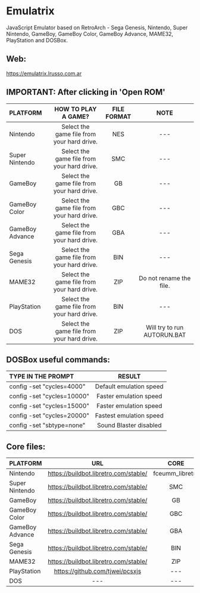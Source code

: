 # Emulatrix

JavaScript Emulator based on RetroArch - Sega Genesis, Nintendo, Super Nintendo, GameBoy, GameBoy Color, GameBoy Advance, MAME32, PlayStation and DOSBox.

## Web:

https://emulatrix.lrusso.com.ar

## IMPORTANT: After clicking in 'Open ROM'

| PLATFORM  | HOW TO PLAY A GAME?  | FILE FORMAT | NOTE |
| :------------ |:---------------:| :-----:| :-----:|
| Nintendo | Select the game file from your hard drive. | NES | --- |
| Super Nintendo | Select the game file from your hard drive. | SMC | --- |
| GameBoy | Select the game file from your hard drive. | GB | --- |
| GameBoy Color | Select the game file from your hard drive. | GBC | --- |
| GameBoy Advance | Select the game file from your hard drive. | GBA | --- |
| Sega Genesis | Select the game file from your hard drive. | BIN | --- |
| MAME32 | Select the game file from your hard drive. | ZIP | Do not rename the file. |
| PlayStation | Select the game file from your hard drive. | BIN | --- |
| DOS | Select the game file from your hard drive. | ZIP | Will try to run AUTORUN.BAT |

## DOSBox useful commands:

| TYPE IN THE PROMPT  | RESULT  |
| :------------ |:---------------:|
| config -set "cycles=4000" | Default emulation speed |
| config -set "cycles=10000" | Faster emulation speed |
| config -set "cycles=15000" | Faster emulation speed |
| config -set "cycles=20000" | Fastest emulation speed |
| config -set "sbtype=none" | Sound Blaster disabled |

## Core files:

| PLATFORM  | URL  | CORE |
| :------------ |:---------------:| :-----:|
| Nintendo | https://buildbot.libretro.com/stable/ | fceumm_libretro |
| Super Nintendo | https://buildbot.libretro.com/stable/ | SMC |
| GameBoy | https://buildbot.libretro.com/stable/ | GB |
| GameBoy Color | https://buildbot.libretro.com/stable/ | GBC |
| GameBoy Advance | https://buildbot.libretro.com/stable/ | GBA |
| Sega Genesis | https://buildbot.libretro.com/stable/ | BIN |
| MAME32 | https://buildbot.libretro.com/stable/ | ZIP |
| PlayStation | https://github.com/tjwei/pcsxjs | --- |
| DOS | --- | --- |
